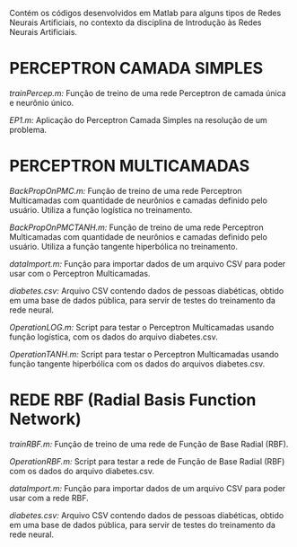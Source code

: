 Contém os códigos desenvolvidos em Matlab para alguns tipos de Redes Neurais Artificiais, no contexto da disciplina de Introdução às Redes Neurais Artificiais.


<h1> PERCEPTRON CAMADA SIMPLES </h1>

*trainPercep.m:* Função de treino de uma rede Perceptron de camada única e neurônio único.

*EP1.m:* Aplicação do Perceptron Camada Simples na resolução de um problema.

<h1> PERCEPTRON MULTICAMADAS </h1>

*BackPropOnPMC.m:* Função de treino de uma rede Perceptron Multicamadas com quantidade de neurônios e camadas definido pelo usuário. Utiliza a função logística no treinamento.

*BackPropOnPMCTANH.m:* Função de treino de uma rede Perceptron Multicamadas com quantidade de neurônios e camadas definido pelo usuário. Utiliza a função tangente hiperbólica no treinamento.

*dataImport.m:* Função para importar dados de um arquivo CSV para poder usar com o Perceptron Multicamadas.

*diabetes.csv:* Arquivo CSV contendo dados de pessoas diabéticas, obtido em uma base de dados pública, para servir de testes do treinamento da rede neural.

*OperationLOG.m:* Script para testar o Perceptron Multicamadas usando função logística, com os dados do arquivo diabetes.csv.

*OperationTANH.m:* Script para testar o Perceptron Multicamadas usando função tangente hiperbólica com os dados do arquivos diabetes.csv.

<h1> REDE RBF (Radial Basis Function Network) </h1>

*trainRBF.m:* Função de treino de uma rede de Função de Base Radial (RBF).

*OperationRBF.m:* Script para testar a rede de Função de Base Radial (RBF) com os dados do arquivo diabetes.csv.

*dataImport.m:* Função para importar dados de um arquivo CSV para poder usar com a rede RBF.

*diabetes.csv:* Arquivo CSV contendo dados de pessoas diabéticas, obtido em uma base de dados pública, para servir de testes do treinamento da rede neural.
